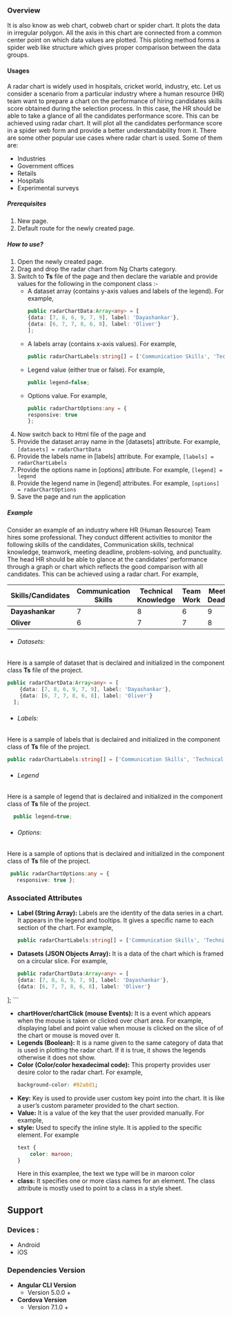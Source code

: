 ### Overview
It is also know as web chart, cobweb chart or spider chart. It plots the data in irregular polygon. All the axis in this chart are connected from a common center point on which data values are plotted. This ploting method forms a spider web like structure which gives proper comparison between the data groups.

#### Usages
A radar chart is widely used in hospitals, cricket world, industry, etc.
Let us consider a scenario from a particular industry where a human resource (HR) team want to prepare a chart on the performance of hiring candidates skills score obtained during the selection process. In this case, the HR should be able to take a glance of all the candidates performance score. This can be achieved using radar chart. It will plot all the candidates performance score in a spider web form and provide a better understandability from it. 
There are some other popular use cases where radar chart is used. Some of them are:
-   Industries
-   Government offices
-   Retails
-   Hospitals
-   Experimental surveys
##### Prerequisites
1. New page.
2. Default route for the newly created page.
##### How to use?
1. Open the newly created page.
2. Drag and drop the radar chart from Ng Charts category.
3. Switch to **Ts** file of the page and then declare the variable and provide values for the following in the component class :- 
    * A dataset array (contains y-axis values and labels of the legend). For example,
        ```typescript 
        public radarChartData:Array<any> = [
        {data: [7, 8, 6, 9, 7, 9], label: 'Dayashankar'},
        {data: [6, 7, 7, 8, 6, 8], label: 'Oliver'}
        ];
        ```
    * A labels array (contains x-axis values). For example,
        ```typescript
        public radarChartLabels:string[] = ['Communication Skills', 'Technical Knowledge', 'Team Work', 'Meeting Deadline', 'Problem Solving', 'Punctuality'];
        ```
    * Legend value (either true or false). For example, 
        ```typescript
        public legend=false;
        ```
    * Options value. For example,
        ```typescript
        public radarChartOptions:any = {
        responsive: true
        };
        ```
4. Now switch back to Html file of the page and 
5. Provide the dataset array name in the [datasets] attribute. For example,
        ```
		[datasets] = radarChartData
		```
6. Provide the labels name in [labels] attribute. For example,
        ```
        [labels] = radarChartLabels
        ```
7. Provide the options name in [options] attribute. For example,
        ```
        [legend] = legend
        ```
8. Provide the legend name in [legend] attributes. For example,
        ```
		[options] = radarChartOptions
		```
9. Save the page and run the application 
##### Example
Consider an example of an industry where HR (Human Resource) Team hires some professional. They conduct different activities to monitor the following skills of the candidates, Communication skills, technical knowledge, teamwork, meeting deadline, problem-solving, and punctuality. The head HR should be able to glance at the candidates' performance through a graph or chart which reflects the good comparison with all candidates. This can be achieved using a radar chart. For example,

| Skills/Candidates | Communication Skills | Technical Knowledge | Team Work | Meeting Deadline | Problem Solving | Punctuality |
| ------ | ------ | ------ | ------ | ------ | ------ | ------ |
| **Dayashankar** | 7 | 8 | 6 | 9 | 7 | 9 |
| **Oliver** | 6 | 7 | 7 | 8 | 6 | 8 |

-   ###### Datasets:
Here is a sample of dataset that is declaired and initialized in the component class **Ts** file of the project. 
```typescript
public radarChartData:Array<any> = [
    {data: [7, 8, 6, 9, 7, 9], label: 'Dayashankar'},
    {data: [6, 7, 7, 8, 6, 8], label: 'Oliver'}
  ];
```
-   ###### Labels:
Here is a sample of labels that is declaired and initialized in the component class of **Ts** file of the project.
```typescript
public radarChartLabels:string[] = ['Communication Skills', 'Technical Knowledge', 'Team Work', 'Meeting Deadline', 'Problem Solving', 'Punctuality'];
```
-   ###### Legend
Here is a sample of legend that is declaired and initialized in the component class of **Ts** file of the project.
```typescript
  public legend=true;
```
-   ###### Options:
Here is a sample of options that is declaired and initialized in the component class of **Ts** file of the project.
```typescript
 public radarChartOptions:any = {
   responsive: true };
```
### Associated Attributes
- **Label (String Array):** Labels are the identity of the data series in a chart. It appears in the legend and tooltips. It gives a specific name to each section of the chart. For example, 
    ```typescript
    public radarChartLabels:string[] = ['Communication Skills', 'Technical Knowledge', 'Team Work', 'Meeting Deadline', 'Problem Solving', 'Punctuality'];
    ```

-   **Datasets (JSON Objects Array):** It is a data of the chart which is framed on a circular slice. For example,
    ```typescript
    public radarChartData:Array<any> = [
    {data: [7, 8, 6, 9, 7, 9], label: 'Dayashankar'},
    {data: [6, 7, 7, 8, 6, 8], label: 'Oliver'}
  ];
    ```
- **chartHover/chartClick (mouse Events):** It is a event which appears when the mouse is taken or clicked over chart area. For example, displaying label and point value when mouse is clicked on the slice of of the chart or mouse is moved over it. 
- **Legends (Boolean):** It is a name given to the same category of data that is used in plotting the radar chart. If it is true, it shows the legends otherwise it does not show.
- **Color (Color/color hexadecimal code):** This property provides user desire color to the radar chart. For example, 
    ```css
    background-color: #92a8d1;
    ```
-   **Key:** Key is used to provide user custom key point into the chart. It is like a user’s custom parameter provided to the chart section.
-   **Value:** It is a value of the key that the user provided manually. For example,
-   **style:** Used to specify the inline style. It is applied to the specific element. For example 
    ```css
    text {
    	color: maroon;
    }
    ```
    Here in this examplee, the text we type will be in maroon color
-   **class:** It specifies one or more class names for an element. The class attribute is mostly used to point to a class in a style sheet.
## Support 
### Devices : 
-   Android
-   iOS
### Dependencies Version
-   **Angular CLI Version**
    -   Version 5.0.0 +
-   **Cordova Version**
    -   Version 7.1.0 +
